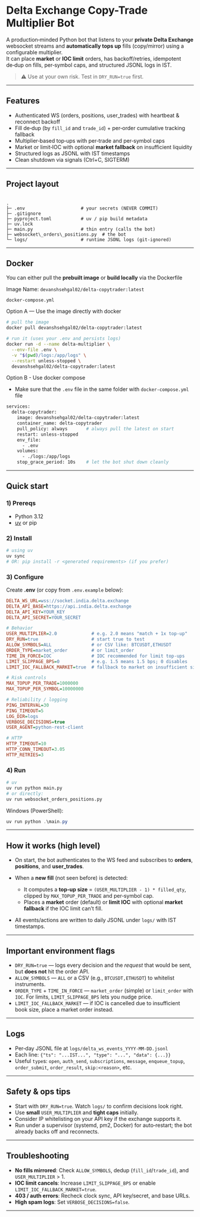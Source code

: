 # Delta Exchange Copy-Trade Multiplier Bot

A production‑minded Python bot that listens to your **private Delta Exchange** websocket streams and **automatically tops up** fills (copy/mirror) using a configurable multiplier.  
It can place **market** or **IOC limit** orders, has backoff/retries, idempotent de‑dup on fills, per‑symbol caps, and structured JSONL logs in IST.

> ⚠️ Use at your own risk. Test in `DRY_RUN=true` first.

---

## Features

- Authenticated WS (orders, positions, user_trades) with heartbeat & reconnect backoff  
- Fill de‑dup (by `fill_id` and `trade_id`) + per‑order cumulative tracking fallback  
- Multiplier‑based top‑ups with per‑trade and per‑symbol caps  
- Market or limit‑IOC with optional **market fallback** on insufficient liquidity  
- Structured logs as JSONL with IST timestamps  
- Clean shutdown via signals (Ctrl+C, SIGTERM)  

---

## Project layout

```

.
├─ .env                     # your secrets (NEVER COMMIT)
├─ .gitignore
├─ pyproject.toml           # uv / pip build metadata
├─ uv.lock
├─ main.py                  # thin entry (calls the bot)
├─ websocket\_orders\_positions.py  # the bot
└─ logs/                    # runtime JSONL logs (git‑ignored)

````

---

## Docker

You can either pull the **prebuilt image** or **build locally** via the Dockerfile 

Image Name: `devanshsehgal02/delta-copytrader:latest`

`docker-compose.yml`

Option A — Use the image directly with docker
```bash
# pull the image
docker pull devanshsehgal02/delta-copytrader:latest

# run it (uses your .env and persists logs)
docker run -d --name delta-multiplier \
  --env-file .env \
  -v "$(pwd)/logs:/app/logs" \
  --restart unless-stopped \
  devanshsehgal02/delta-copytrader:latest
```

Option B - Use docker compose

- Make sure that the `.env` file in the same folder with `docker-compose.yml` file

```bash
services:
  delta-copytrader:
    image: devanshsehgal02/delta-copytrader:latest
    container_name: delta-copytrader
    pull_policy: always       # always pull the latest on start
    restart: unless-stopped
    env_file:
      - .env
    volumes:
      - ./logs:/app/logs
    stop_grace_period: 10s    # let the bot shut down cleanly
```

---

## Quick start

### 1) Prereqs
- Python 3.12  
- [uv](https://docs.astral.sh/uv/) or pip

### 2) Install
```bash
# using uv
uv sync
# OR: pip install -r <generated requirements> (if you prefer)
````

### 3) Configure

Create **.env** (or copy from `.env.example` below):

```ini
DELTA_WS_URL=wss://socket.india.delta.exchange
DELTA_API_BASE=https://api.india.delta.exchange
DELTA_API_KEY=YOUR_KEY
DELTA_API_SECRET=YOUR_SECRET

# Behavior
USER_MULTIPLIER=2.0             # e.g. 2.0 means "match + 1x top-up"
DRY_RUN=true                    # start true to test
ALLOW_SYMBOLS=ALL               # or CSV like: BTCUSDT,ETHUSDT
ORDER_TYPE=market_order         # or limit_order
TIME_IN_FORCE=IOC               # IOC recommended for limit top-ups
LIMIT_SLIPPAGE_BPS=0            # e.g. 1.5 means 1.5 bps; 0 disables
LIMIT_IOC_FALLBACK_MARKET=true  # fallback to market on insufficient size

# Risk controls
MAX_TOPUP_PER_TRADE=1000000
MAX_TOPUP_PER_SYMBOL=10000000

# Reliability / logging
PING_INTERVAL=30
PING_TIMEOUT=5
LOG_DIR=logs
VERBOSE_DECISIONS=true
USER_AGENT=python-rest-client

# HTTP
HTTP_TIMEOUT=10
HTTP_CONN_TIMEOUT=3.05
HTTP_RETRIES=3
```

### 4) Run

```bash
# uv
uv run python main.py
# or directly:
uv run websocket_orders_positions.py
```

Windows (PowerShell):

```powershell
uv run python .\main.py
```

---

## How it works (high level)

* On start, the bot authenticates to the WS feed and subscribes to **orders**, **positions**, and **user\_trades**.
* When a **new fill** (not seen before) is detected:

  * It computes a **top‑up size** = `(USER_MULTIPLIER - 1) * filled_qty`, clipped by `MAX_TOPUP_PER_TRADE` and per‑symbol cap.
  * Places a **market** order (default) or **limit IOC** with optional **market fallback** if the IOC limit can’t fill.
* All events/actions are written to daily JSONL under `logs/` with IST timestamps.

---

## Important environment flags

* `DRY_RUN=true` — logs every decision and the *request* that would be sent, but **does not** hit the order API.
* `ALLOW_SYMBOLS` — `ALL` or a CSV (e.g., `BTCUSDT,ETHUSDT`) to whitelist instruments.
* `ORDER_TYPE` + `TIME_IN_FORCE` — `market_order` (simple) or `limit_order` with `IOC`. For limits, `LIMIT_SLIPPAGE_BPS` lets you nudge price.
* `LIMIT_IOC_FALLBACK_MARKET` — if IOC is cancelled due to insufficient book size, place a market order instead.

---

## Logs

* Per‑day JSONL file at `logs/delta_ws_events_YYYY-MM-DD.jsonl`
* Each line: `{"ts": "...IST...", "type": "...", "data": {...}}`
* Useful `type`s: `open`, `auth_send`, `subscriptions`, `message`, `enqueue_topup`, `order_submit`, `order_result`, `skip:<reason>`, etc.

---

## Safety & ops tips

* Start with `DRY_RUN=true`. Watch `logs/` to confirm decisions look right.
* Use **small** `USER_MULTIPLIER` and **tight caps** initially.
* Consider IP whitelisting on your API key if the exchange supports it.
* Run under a supervisor (systemd, pm2, Docker) for auto‑restart; the bot already backs off and reconnects.

---

## Troubleshooting

* **No fills mirrored**: Check `ALLOW_SYMBOLS`, dedup (`fill_id`/`trade_id`), and `USER_MULTIPLIER` > 1.
* **IOC limit cancels**: Increase `LIMIT_SLIPPAGE_BPS` or enable `LIMIT_IOC_FALLBACK_MARKET=true`.
* **403 / auth errors**: Recheck clock sync, API key/secret, and base URLs.
* **High spam logs**: Set `VERBOSE_DECISIONS=false`.

---
